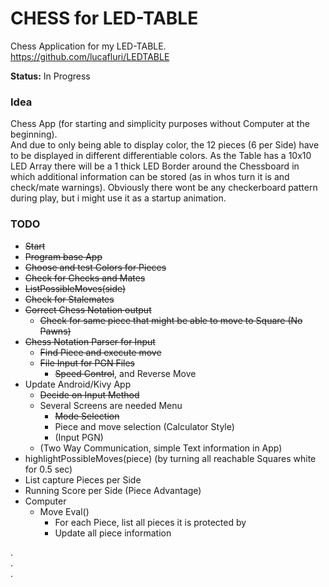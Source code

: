 # CHESS for LED-TABLE

Chess Application for my LED-TABLE.  
https://github.com/lucafluri/LEDTABLE

**Status:** In Progress

### Idea  
Chess App (for starting and simplicity purposes without Computer at the beginning).  
And due to only being able to display color, the 12 pieces (6 per Side) have to be displayed in different differentiable colors. As the Table has a  10x10 LED Array there will be a 1 thick LED Border around the Chessboard in which additional information can be stored (as in whos turn it is and check/mate warnings).
Obviously there wont be any checkerboard pattern during play, but i might use it as a startup animation.

### TODO
- ~~Start~~
- ~~Program base App~~
- ~~Choose and test Colors for Pieces~~
- ~~Check for Checks and Mates~~
- ~~ListPossibleMoves(side)~~
- ~~Check for Stalemates~~
- ~~Correct Chess Notation output~~
  - ~~Check for same piece that might be able to move to Square (No Pawns)~~
- ~~Chess Notation Parser for Input~~
  - ~~Find Piece and execute move~~
  - ~~File Input for PGN Files~~
    - ~~Speed Control~~, and Reverse Move
- Update Android/Kivy App
  - ~~Decide on Input Method~~
  - Several Screens are needed Menu
    - ~~Mode Selection~~
    - Piece and move selection (Calculator Style)
    - (Input PGN)
  - (Two Way Communication, simple Text information in App)
- highlightPossibleMoves(piece) (by turning all reachable Squares white for 0.5 sec)
- List capture Pieces per Side
- Running Score per Side (Piece Advantage)
- Computer
  - Move Eval()
    - For each Piece, list all pieces it is protected by
    - Update all piece information  

.  
.  
.    
